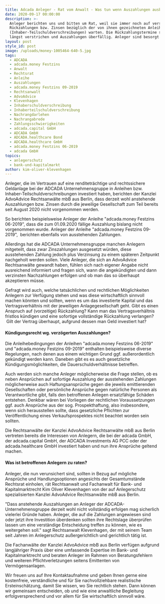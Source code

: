 ```yaml
---
title: Adcada Anleger - Rat vom Anwalt - Was tun wenn Auszahlungen ausbleiben?
date: 2020-09-17 00:00:00
description: >-
  Anleger berichten uns und bitten um Rat, weil sie immer noch auf versprochene
  Rückzahlungen bzw. Zinsen bezüglich der von ihnen gezeichneten Anleihen
  (Inhaber-Teilschuldverschreibungen) warten. Die Rückzahlungstermine seien
  längst verstrichen und Auszahlungen überfällig. Anleger sind besorgt.
layout: post
style_id: post
image: /uploads/money-1005464-640-5.jpg
tags:
  - ADCADA
  - adcada.money Festzins
  - Anwalt
  - Rechtsrat
  - Anleihe
  - Auszahlungen
  - adcada.money Festzins 09-2019
  - Rechtsanwalt
  - AdvoAdvice
  - Klevenhagen
  - Inhaberschuldverschreibung
  - Inhaberteilschuldverschreibung
  - Nachrangdarlehen
  - Nachrangabrede
  - Zahlungsschwierigkeiten
  - adcada.capital GmbH
  - ADCADA GmbH
  - ADCADA.healthcare Bond
  - ADCADA.healthcare GmbH
  - adcada.money Festzins 06-2019
  - adcada GmbH
topics:
  - anlegerschutz
  - bank-und-kapitalmarkt
author: kim-oliver-klevenhagen
---
```


Anleger, die im Vertrauen auf eine renditeträchtige und rechtssichere Geldanlage bei der ADCADA Unternehmensgruppe in Anleihen bzw. Inhaber-Teilschuldverschreibungen investiert haben, berichten der Kanzlei AdvoAdvice Rechtsanwälte mbB aus Berlin, dass derzeit wohl anstehende Auszahlungen bzw. Zinsen durch die jeweilige Gesellschaft zum Teil bereits seit August 2020 nicht vorgenommen werden. &nbsp;

So berichten beispielsweise Anleger der Anleihe "adcada.money Festzins 06-2019", dass die zum 01.09.2020 fällige Auszahlung bislang nicht vorgenommen wurde. Anleger der Anleihe "adcada.money Festzins 09-2019",&nbsp; berichten ebenfalls von ausstehenden Zahlungen.

Allerdings hat die ADCADA Unternehmensgruppe manchen Anlegern mitgeteilt, dass zwar Zinszahlungen ausgesetzt würden, diese ausstehenden Zahlung jedoch plus Verzinsung zu einem späteren Zeitpunkt nachgeholt werden sollen. Viele Anleger, die sich an AdvoAdvice Rechtsanwälte gewandt haben, fühlen sich nach eigener Angabe nicht ausreichend informiert und fragen sich, wann die angekündigten und dann verzinsten Nachzahlungen erfolgen und ob man das so überhaupt akzeptieren müsse.

Gefragt wird auch, welche tatsächlichen und rechtlichen Möglichkeiten Anlegern zur Verfügung stehen und was diese wirtschaftlich sinnvoll machen könnten und sollten, wenn es um das investierte Kapital und das Vertragsverhältnis mit der jeweiligen Anlagegesellschaft geht. Gibt es einen Anspruch auf (vorzeitige) Rückzahlung? Kann man das Vertragsverhältnis fristlos kündigen und eine sofortige vollständige Rückzahlung verlangen? &nbsp;Gilt der Vertrag überhaupt, aufgrund dessen man Geld investiert hat?

#### Kündigungsrecht wg. verzögerten Auszahlungen?

Die Anleihebedingungen der Anleihen "adcada.money Festzins 06-2019" und "adcada.money Festzins 09-2019" enthalten beispielsweise diverse Regelungen, nach denen aus einem wichtigen Grund ggf. au&szlig;erordentlich gekündigt werden kann. Daneben gibt es es auch gesetzliche Kündigungsmöglichkeiten, die Dauerschuldverhältnisse betreffen. &nbsp;&nbsp;

Auch werden sich manche Anleger möglicherweise die Frage stellen, ob es neben Ansprüchen auf sofortige Auszahlung der ausstehenden Zahlungen möglicherweise auch Haftungsansprüche gegen die jeweils emittierenden Gesellschaften oder persönliche Ansprüche gegen natürliche Personen als Verantwortliche gibt, falls den betroffenen Anlegen ersatzfähige Schäden entstehen. Denkbar wären bei Vorliegen der rechtlichen Voraussetzungen ggf. auch Ansprüche aus der sog. Prospekthaftung, also insbesondere, wenn sich herausstellen sollte, dass gesetzliche Pflichten zur Veröffentlichung eines Verkaufsprospektes nicht beachtet worden sein sollten. &nbsp; &nbsp;

Die Rechtsanwälte der Kanzlei AdvoAdvice Rechtsanwälte mbB aus Berlin vertreten bereits die Interessen von Anlegern, die bei der adcada GmbH, der adcada.capital GmbH, der ADCADA Investments AG PCC oder der adcada.healthcare GmbH investiert haben und nun ihre Ansprüche geltend machen.

#### Was ist betroffenen Anlegern zu raten?

Anleger, die nun verunsichert sind, sollten in Bezug auf mögliche Ansprüche und Handlungsoptionen angesichts der Gesamtumstände Rechtsrat einholen, rät Rechtsanwalt und Fachanwalt für Bank- und Kapitalmarktrecht Kim Oliver Klevenhagen von der auf Anlegerschutz spezialisierten Kanzlei AdvoAdvice Rechtsanwälte mbB aus Berlin.

"Dass anstehende Auszahlungen an Anleger der ADCADA-Unternehmensgruppe derzeit wohl nicht vollständig erfolgen mag sicherlich vielerlei Gründe haben. Anleger, die auf die Zahlungen angewiesen sind oder jetzt ihre Investition überdenken sollten ihre Rechtslage überprüfen lassen um eine verständige Entscheidung treffen zu können, wie es weitergehen soll." sagt Rechtsanwalt Klevenhagen, der mit seinem Team seit Jahren im Anlegerschutz au&szlig;ergerichtlich und gerichtlich tätig ist.

Die Fachanwälte der Kanzlei AdvoAdvice mbB aus Berlin verfügen aufgrund langjähriger Praxis über eine umfassende Expertise im Bank- und Kapitalmarktrecht und beraten Anleger im Rahmen von Beratungsfehlern und weiteren Pflichtverletzungen seitens Emittenten von Vermögensanlagen.&nbsp;

Wir freuen uns auf Ihre Kontaktaufnahme und geben Ihnen gerne eine kostenfreie, verständliche und für Sie nachvollziehbare realistische Ersteinschätzung, damit Sie wissen, wo Sie rechtlich stehen. Dann können wir gemeinsam entscheiden, ob und wie eine anwaltliche Begleitung erfolgversprechend und vor allem für Sie wirtschaftlich sinnvoll wäre.